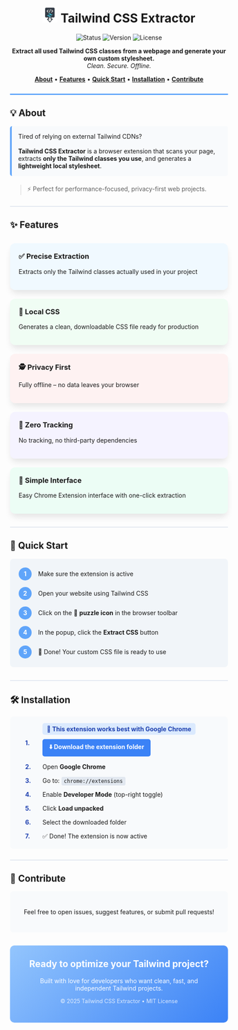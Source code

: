 <div align="center">

# <img src="ICON/icon.png" alt="Tailwind CSS Extractor Icon" height="35"> Tailwind CSS Extractor

  <img src="https://img.shields.io/badge/Status-Active-brightgreen" alt="Status">
  <img src="https://img.shields.io/badge/Version-1.0-blue" alt="Version">
  <img src="https://img.shields.io/badge/License-MIT-orange" alt="License">

**Extract all used Tailwind CSS classes from a webpage and generate your own custom stylesheet.**  
<em>Clean. Secure. Offline.</em>

<p align="center">
  <a href="#-about"><b>About</b></a> •
  <a href="#-features"><b>Features</b></a> •
  <a href="#-quick-start"><b>Quick Start</b></a> •
  <a href="#-installation"><b>Installation</b></a> •
  <a href="#-contribute"><b>Contribute</b></a>
</p>

</div>

<hr style="height:3px;border:none;background-color:#60a5fa;margin-top:25px;margin-bottom:25px">


## 💡 About

<div style="background-color:#f8fafc;border-left:4px solid #60a5fa;padding:15px;border-radius:5px;margin-bottom:20px">
Tired of relying on external Tailwind CDNs?<br><br>
<b>Tailwind CSS Extractor</b> is a browser extension that scans your page, extracts <b>only the Tailwind classes you use</b>, and generates a <b>lightweight local stylesheet</b>.
</div>

> ⚡ Perfect for performance-focused, privacy-first web projects.

<hr style="height:2px;border:none;background-color:#e2e8f0;margin-top:25px;margin-bottom:25px">


## ✨ Features

<div style="display:flex;flex-wrap:wrap;gap:20px;justify-content:center;margin-top:30px;margin-bottom:30px">

<div style="flex:1;min-width:250px;background:#f0f9ff;border-radius:12px;padding:20px;box-shadow:0 10px 15px -3px rgba(0,0,0,0.1)">
  <h3 style="margin-top:0">✅ Precise Extraction</h3>
  <p>Extracts only the Tailwind classes actually used in your project</p>
</div>

<div style="flex:1;min-width:250px;background:#f0fdf4;border-radius:12px;padding:20px;box-shadow:0 10px 15px -3px rgba(0,0,0,0.1)">
  <h3 style="margin-top:0">💾 Local CSS</h3>
  <p>Generates a clean, downloadable CSS file ready for production</p>
</div>

<div style="flex:1;min-width:250px;background:#fef2f2;border-radius:12px;padding:20px;box-shadow:0 10px 15px -3px rgba(0,0,0,0.1)">
  <h3 style="margin-top:0">🕵️ Privacy First</h3>
  <p>Fully offline – no data leaves your browser</p>
</div>

<div style="flex:1;min-width:250px;background:#f5f3ff;border-radius:12px;padding:20px;box-shadow:0 10px 15px -3px rgba(0,0,0,0.1)">
  <h3 style="margin-top:0">🔐 Zero Tracking</h3>
  <p>No tracking, no third-party dependencies</p>
</div>

<div style="flex:1;min-width:250px;background:#ecfdf5;border-radius:12px;padding:20px;box-shadow:0 10px 15px -3px rgba(0,0,0,0.1)">
  <h3 style="margin-top:0">🧩 Simple Interface</h3>
  <p>Easy Chrome Extension interface with one-click extraction</p>
</div>

</div>

<hr style="height:2px;border:none;background-color:#e2e8f0;margin-top:25px;margin-bottom:25px">

## 🚀 Quick Start

<div style="display:flex;flex-direction:column;gap:15px;padding:20px;background:#f1f5f9;border-radius:8px;margin-bottom:30px">
  <div style="display:flex;align-items:center;gap:15px">
    <div style="background:#60a5fa;color:white;width:30px;height:30px;display:flex;align-items:center;justify-content:center;border-radius:50%;font-weight:bold">1</div>
    <div>Make sure the extension is active</div>
  </div>
  <div style="display:flex;align-items:center;gap:15px">
    <div style="background:#60a5fa;color:white;width:30px;height:30px;display:flex;align-items:center;justify-content:center;border-radius:50%;font-weight:bold">2</div>
    <div>Open your website using Tailwind CSS</div>
  </div>
  <div style="display:flex;align-items:center;gap:15px">
    <div style="background:#60a5fa;color:white;width:30px;height:30px;display:flex;align-items:center;justify-content:center;border-radius:50%;font-weight:bold">3</div>
    <div>Click on the 🔧 <b>puzzle icon</b> in the browser toolbar</div>
  </div>
  <div style="display:flex;align-items:center;gap:15px">
    <div style="background:#60a5fa;color:white;width:30px;height:30px;display:flex;align-items:center;justify-content:center;border-radius:50%;font-weight:bold">4</div>
    <div>In the popup, click the <b>Extract CSS</b> button</div>
  </div>
  <div style="display:flex;align-items:center;gap:15px">
    <div style="background:#60a5fa;color:white;width:30px;height:30px;display:flex;align-items:center;justify-content:center;border-radius:50%;font-weight:bold">5</div>
    <div>🎉 Done! Your custom CSS file is ready to use</div>
  </div>
</div>

<hr style="height:2px;border:none;background-color:#e2e8f0;margin-top:25px;margin-bottom:25px">

## 🛠 Installation

<div style="background:#f8fafc;padding:20px;border-radius:8px;margin-bottom:20px">
  <div style="text-align:center;margin-bottom:15px">
    <span style="background:#dbeafe;color:#1e40af;font-weight:bold;padding:5px 10px;border-radius:5px">📝 This extension works best with <b>Google Chrome</b></span>
  </div>

  <div style="display:flex;flex-direction:column;gap:15px;padding:0 15px">
    <div style="display:flex;align-items:flex-start;gap:15px">
      <div style="color:#1e40af;font-weight:bold;min-width:25px">1.</div>
      <div>
        <a href="#" style="display:inline-flex;align-items:center;background:#3b82f6;color:white;padding:8px 15px;text-decoration:none;border-radius:5px;font-weight:bold">
          ⬇️ Download the extension folder
        </a>
      </div>
    </div>
    <div style="display:flex;align-items:flex-start;gap:15px">
      <div style="color:#1e40af;font-weight:bold;min-width:25px">2.</div>
      <div>Open <b>Google Chrome</b></div>
    </div>
    <div style="display:flex;align-items:flex-start;gap:15px">
      <div style="color:#1e40af;font-weight:bold;min-width:25px">3.</div>
      <div>Go to: <code style="background:#e2e8f0;padding:3px 6px;border-radius:4px">chrome://extensions</code></div>
    </div>
    <div style="display:flex;align-items:flex-start;gap:15px">
      <div style="color:#1e40af;font-weight:bold;min-width:25px">4.</div>
      <div>Enable <b>Developer Mode</b> (top-right toggle)</div>
    </div>
    <div style="display:flex;align-items:flex-start;gap:15px">
      <div style="color:#1e40af;font-weight:bold;min-width:25px">5.</div>
      <div>Click <b>Load unpacked</b></div>
    </div>
    <div style="display:flex;align-items:flex-start;gap:15px">
      <div style="color:#1e40af;font-weight:bold;min-width:25px">6.</div>
      <div>Select the downloaded folder</div>
    </div>
    <div style="display:flex;align-items:flex-start;gap:15px">
      <div style="color:#1e40af;font-weight:bold;min-width:25px">7.</div>
      <div>✅ Done! The extension is now active</div>
    </div>
  </div>
</div>

<hr style="height:2px;border:none;background-color:#e2e8f0;margin-top:25px;margin-bottom:25px">

## 🙌 Contribute

<div style="background:#f8fafc;border-radius:8px;padding:25px;text-align:center;margin-bottom:30px">
  <p>Feel free to open issues, suggest features, or submit pull requests!</p>
</div>

<div align="center" style="background:#60a5fa;background:linear-gradient(135deg, #93c5fd 0%, #3b82f6 100%);color:white;padding:30px;border-radius:10px;margin-top:30px">
  <h2 style="margin-top:0;color:white">Ready to optimize your Tailwind project?</h2>
  <p>Built with love for developers who want clean, fast, and independent Tailwind projects.</p>
  <p style="font-size:0.9em;opacity:0.8">© 2025 Tailwind CSS Extractor • MIT License</p>
</div>
